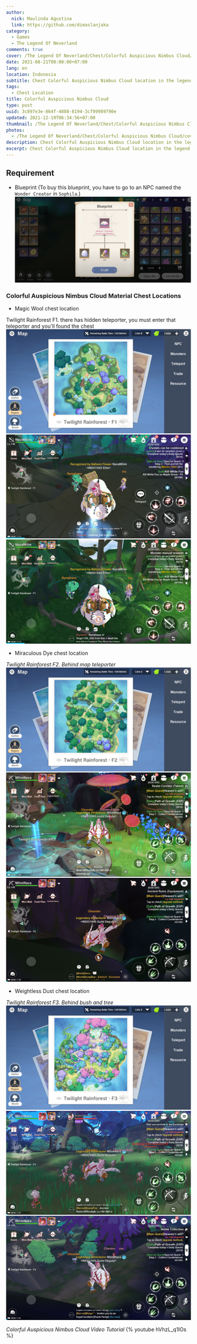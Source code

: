 ```yaml
---
author:
  nick: Maulinda Agustina
  link: https://github.com/dimaslanjaka
category:
  - Games
  - The Legend Of Neverland
comments: true
cover: /The Legend Of Neverland/Chest/Colorful Auspicious Nimbus Cloud/cover.jpg
date: 2021-08-21T00:00:00+07:00
lang: en
location: Indonesia
subtitle: Chest Colorful Auspicious Nimbus Cloud location in the legend of neverland
tags:
  - Chest Location
title: Colorful Auspicious Nimbus Cloud
type: post
uuid: 3c897e3e-864f-4888-8194-3cf99989790e
updated: 2021-12-19T06:34:56+07:00
thumbnail: /The Legend Of Neverland/Chest/Colorful Auspicious Nimbus Cloud/cover.jpg
photos:
  - /The Legend Of Neverland/Chest/Colorful Auspicious Nimbus Cloud/cover.jpg
description: Chest Colorful Auspicious Nimbus Cloud location in the legend of neverland
excerpt: Chest Colorful Auspicious Nimbus Cloud location in the legend of neverland
---
```


## Requirement
- Blueprint (To buy this blueprint, you have to go to an NPC named the `Wonder Creator` in `Sophila`.)
![](Colorful%20Auspicious%20Nimbus%20Cloud/Colorful%20Auspicious%20Nimbus%20Cloud.png)

### Colorful Auspicious Nimbus Cloud Material Chest Locations
- Magic Wool chest location

Twilight Rainforest F1. there has hidden teleporter, you must enter that teleporter and you'll found the chest
![](Colorful%20Auspicious%20Nimbus%20Cloud/tr1-map.png)
![](Colorful%20Auspicious%20Nimbus%20Cloud/tr1-chest.png)
![](Colorful%20Auspicious%20Nimbus%20Cloud/tr1-teleporter.png)

- Miraculous Dye chest location

*Twilight Rainforest F2. Behind map teleporter*
![map](Colorful%20Auspicious%20Nimbus%20Cloud/tr2-map.png)
![overview](Colorful%20Auspicious%20Nimbus%20Cloud/tr2-overview.png)
![detail](Colorful%20Auspicious%20Nimbus%20Cloud/tr2-detail.png)

- Weightless Dust chest location

*Twilight Rainforest F3. Behind bush and tree*
![map](Colorful%20Auspicious%20Nimbus%20Cloud/tr3-map.png)
![overview](Colorful%20Auspicious%20Nimbus%20Cloud/tr3-overview.png)
![detail](Colorful%20Auspicious%20Nimbus%20Cloud/tr3-detail.png)


*Colorful Auspicious Nimbus Cloud Video Tutorial*
{% youtube hVhzL_q1IOs %}